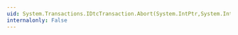 ```yaml
---
uid: System.Transactions.IDtcTransaction.Abort(System.IntPtr,System.Int32,System.Int32)
internalonly: False
---
```

